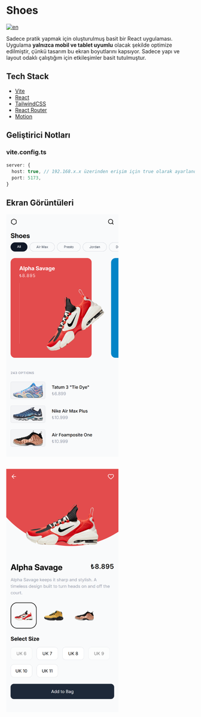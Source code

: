 # Shoes

[![en](https://img.shields.io/badge/lang-en-red.svg)](https://github.com/emirhansirkeci/shoe/blob/main/README.md)

Sadece pratik yapmak için oluşturulmuş basit bir React uygulaması. Uygulama **yalnızca mobil ve tablet uyumlu** olacak şekilde optimize edilmiştir, çünkü tasarım bu ekran boyutlarını kapsıyor. Sadece yapı ve layout odaklı çalıştığım için etkileşimler basit tutulmuştur.

## Tech Stack

- [Vite](https://vitejs.dev/)
- [React](https://react.dev/)
- [TailwindCSS](https://tailwindcss.com/)
- [React Router](https://reactrouter.com/)
- [Motion](https://motion.dev/)

## Geliştirici Notları

### vite.config.ts

```ts
server: {
  host: true, // 192.168.x.x üzerinden erişim için true olarak ayarlandı, gerektiğinde kendi ortamınıza göre değiştirin
  port: 5173,
}
```

## Ekran Görüntüleri

<div style="display: flex; gap: 32px; flex-wrap: wrap;">
  <img src="src/assets/home-page.png" alt="Home Page" width="300"/>
<img src="src/assets/details-page.png" alt="Details Page" width="300"/>
</div>
